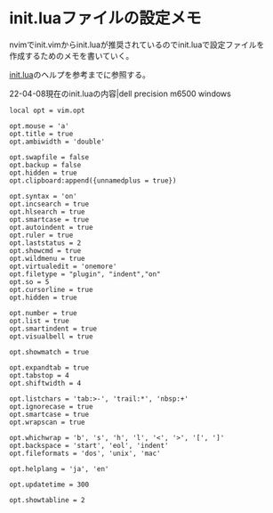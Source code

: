 # init.luaファイルの設定メモ

nvimでinit.vimからinit.luaが推奨されているのでinit.luaで設定ファイルを  
作成するためのメモを書いていく。

[init.lua](https://neovim.io/doc/user/lua.html)のヘルプを参考までに参照する。

22-04-08現在のinit.luaの内容|dell precision m6500 windows

```
local opt = vim.opt

opt.mouse = 'a'
opt.title = true
opt.ambiwidth = 'double'

opt.swapfile = false
opt.backup = false
opt.hidden = true
opt.clipboard:append({unnamedplus = true})

opt.syntax = 'on'
opt.incsearch = true
opt.hlsearch = true
opt.smartcase = true
opt.autoindent = true
opt.ruler = true
opt.laststatus = 2
opt.showcmd = true
opt.wildmenu = true
opt.virtualedit = 'onemore'
opt.filetype = "plugin", "indent","on"
opt.so = 5
opt.cursorline = true
opt.hidden = true

opt.number = true
opt.list = true
opt.smartindent = true
opt.visualbell = true

opt.showmatch = true

opt.expandtab = true
opt.tabstop = 4
opt.shiftwidth = 4

opt.listchars = 'tab:>-', 'trail:*', 'nbsp:+'
opt.ignorecase = true
opt.smartcase = true
opt.wrapscan = true

opt.whichwrap = 'b', 's', 'h', 'l', '<', '>', '[', ']'
opt.backspace = 'start', 'eol', 'indent'
opt.fileformats = 'dos', 'unix', 'mac'

opt.helplang = 'ja', 'en'

opt.updatetime = 300

opt.showtabline = 2
```
